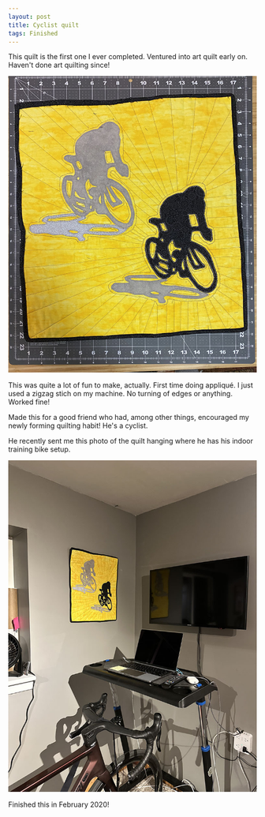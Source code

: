 ```yaml
---
layout: post
title: Cyclist quilt
tags: Finished
---
```

This quilt is the first one I ever completed. Ventured into art quilt early on. Haven't done art quilting since!

![17 inches by 21 inches quilt. The background is yellow. There are two silhouettes of cyclists on racing bikes. The one in the bottom right is nearly black. The one in the top left is grey. They each have a lighter grey shadow beside them. The binding is black. The quilting is basically a bunch of straight lines coming from the cyclists and going to the edges of the quilt](/images/cyclist-quilt.jpg)

This was quite a lot of fun to make, actually. First time doing appliqu&eacute;. I just used a zigzag stich on my machine. No turning of edges or anything. Worked fine!

Made this for a good friend who had, among other things, encouraged my newly forming quilting habit! He's a cyclist.

He recently sent me this photo of the quilt hanging where he has his indoor training bike setup. 

![The cyclist quilt hanging on a wall beside a big monitor, and a bicycle on a track. A laptop is in front of the bike](/images/cyclist-quilt-hanging.jpg)

Finished this in February 2020! 